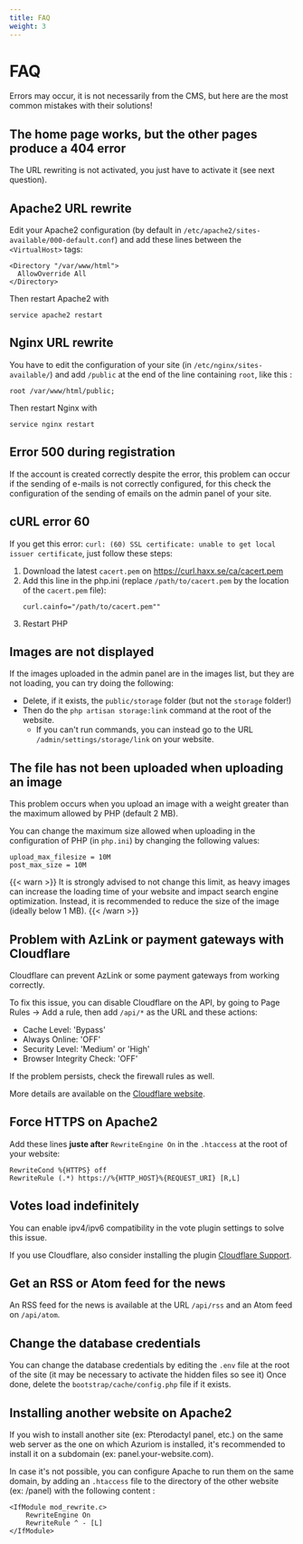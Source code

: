 ```yaml
---
title: FAQ
weight: 3
---
```


# FAQ

Errors may occur, it is not necessarily from the CMS,
but here are the most common mistakes with their solutions!

## The home page works, but the other pages produce a 404 error

The URL rewriting is not activated, you just have to activate it (see next question).

## Apache2 URL rewrite
Edit your Apache2 configuration (by default in `/etc/apache2/sites-available/000-default.conf`) and add these lines between the `<VirtualHost>` tags:
```
<Directory "/var/www/html">
  AllowOverride All
</Directory>
```

Then restart Apache2 with
```
service apache2 restart
```

## Nginx URL rewrite
You have to edit the configuration of your site (in `/etc/nginx/sites-available/`) and add `/public` at the end of the
line containing `root`, like this :
```
root /var/www/html/public;
```

Then restart Nginx with
```
service nginx restart
```


## Error 500 during registration

If the account is created correctly despite the error, this problem can occur if
the sending of e-mails is not correctly configured, for this check
the configuration of the sending of emails on the admin panel of your site.

## cURL error 60

If you get this error:
`curl: (60) SSL certificate: unable to get local issuer certificate`, just  follow
these steps:
1) Download the latest `cacert.pem` on https://curl.haxx.se/ca/cacert.pem
1) Add this line in the php.ini (replace `/path/to/cacert.pem` by
the location of the `cacert.pem` file):
   ```
   curl.cainfo="/path/to/cacert.pem""
   ```
1) Restart PHP

## Images are not displayed

If the images uploaded in the admin panel are in the images list, but they are not
loading, you can try doing the following:
* Delete, if it exists, the `public/storage` folder (but not the `storage` folder!)
* Then do the `php artisan storage:link` command at the root of the website.
    * If you can't run commands, you can instead go to the URL `/admin/settings/storage/link` on your website.

## The file has not been uploaded when uploading an image

This problem occurs when you upload an image with a weight greater than the
maximum allowed by PHP (default 2 MB).

You can change the maximum size allowed when uploading in the configuration
of PHP (in `php.ini`) by changing the following values:
```
upload_max_filesize = 10M
post_max_size = 10M
```

{{< warn >}}
It is strongly advised to not change this limit, as heavy images can increase the
loading time of your website and impact search engine optimization. Instead,
it is recommended to reduce the size of the image (ideally below 1 MB).
{{< /warn >}}

## Problem with AzLink or payment gateways with Cloudflare

Cloudflare can prevent AzLink or some payment gateways from working
correctly.

To fix this issue, you can disable Cloudflare on the API, by going to Page Rules
-> Add a rule, then add `/api/*` as the URL and these actions:
* Cache Level: 'Bypass'
* Always Online: 'OFF'
* Security Level: 'Medium' or 'High'
* Browser Integrity Check: 'OFF' 

If the problem persists, check the firewall rules as well.

More details are available on the [Cloudflare website](https://support.cloudflare.com/hc/en-us/articles/200504045-Using-Cloudflare-with-your-API).

## Force HTTPS on Apache2

Add these lines **juste after** `RewriteEngine On` in the `.htaccess` at the root of your website:
```
RewriteCond %{HTTPS} off
RewriteRule (.*) https://%{HTTP_HOST}%{REQUEST_URI} [R,L]
```

## Votes load indefinitely

You can enable ipv4/ipv6 compatibility in the vote plugin settings
to solve this issue.

If you use Cloudflare, also consider installing the plugin
[Cloudflare Support](https://market.azuriom.com/resources/12).

## Get an RSS or Atom feed for the news

An RSS feed for the news is available at the URL `/api/rss` and an Atom feed 
on `/api/atom`.

## Change the database credentials

You can change the database credentials by editing
the `.env` file at the root of the site (it may be necessary to activate the hidden
files so see it)
Once done, delete the `bootstrap/cache/config.php` file if it exists.

## Installing another website on Apache2

If you wish to install another site (ex: Pterodactyl panel, etc.)
on the same web server as the one on which Azuriom is installed, it's recommended
to install it on a subdomain (ex: panel.your-website.com).

In case it's not possible, you can configure Apache to
run them on the same domain, by adding an `.htaccess` file to the directory
of the other website (ex: /panel) with the following content :
```
<IfModule mod_rewrite.c>
    RewriteEngine On
    RewriteRule ^ - [L]
</IfModule>
``` 
